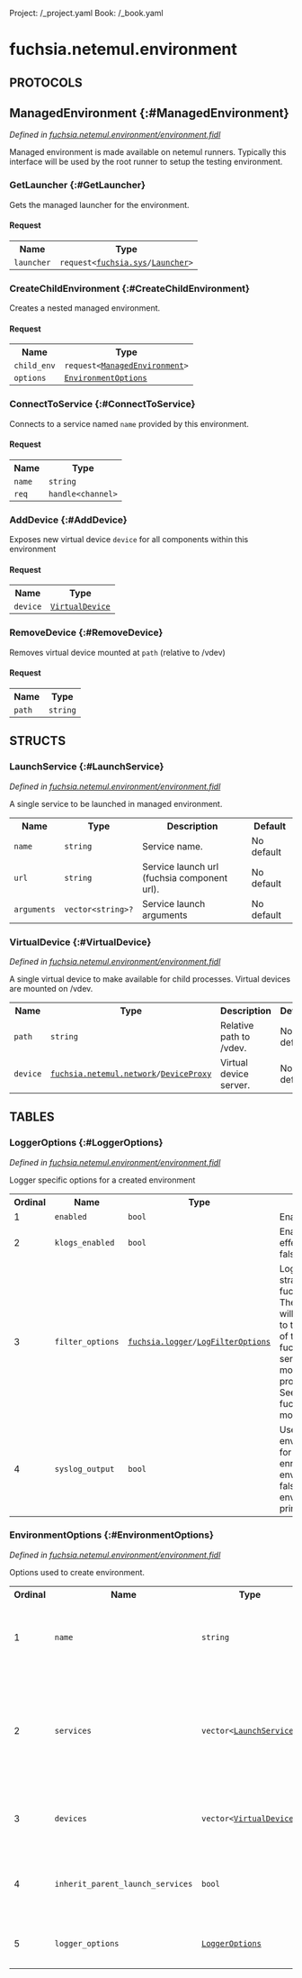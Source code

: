 Project: /_project.yaml
Book: /_book.yaml

# fuchsia.netemul.environment


## **PROTOCOLS**

## ManagedEnvironment {:#ManagedEnvironment}
*Defined in [fuchsia.netemul.environment/environment.fidl](https://fuchsia.googlesource.com/fuchsia/+/master/src/connectivity/network/testing/netemul/lib/fidl/environment.fidl#72)*

 Managed environment is made available on netemul runners.
 Typically this interface will be used by the root runner
 to setup the testing environment.

### GetLauncher {:#GetLauncher}

 Gets the managed launcher for the environment.

#### Request
<table>
    <tr><th>Name</th><th>Type</th></tr>
    <tr>
            <td><code>launcher</code></td>
            <td>
                <code>request&lt;<a class='link' href='../fuchsia.sys/index.html'>fuchsia.sys</a>/<a class='link' href='../fuchsia.sys/index.html#Launcher'>Launcher</a>&gt;</code>
            </td>
        </tr></table>



### CreateChildEnvironment {:#CreateChildEnvironment}

 Creates a nested managed environment.

#### Request
<table>
    <tr><th>Name</th><th>Type</th></tr>
    <tr>
            <td><code>child_env</code></td>
            <td>
                <code>request&lt;<a class='link' href='../fuchsia.netemul.environment/index.html#ManagedEnvironment'>ManagedEnvironment</a>&gt;</code>
            </td>
        </tr><tr>
            <td><code>options</code></td>
            <td>
                <code><a class='link' href='../fuchsia.netemul.environment/index.html#EnvironmentOptions'>EnvironmentOptions</a></code>
            </td>
        </tr></table>



### ConnectToService {:#ConnectToService}

 Connects to a service named `name` provided by this environment.

#### Request
<table>
    <tr><th>Name</th><th>Type</th></tr>
    <tr>
            <td><code>name</code></td>
            <td>
                <code>string</code>
            </td>
        </tr><tr>
            <td><code>req</code></td>
            <td>
                <code>handle&lt;channel&gt;</code>
            </td>
        </tr></table>



### AddDevice {:#AddDevice}

 Exposes new virtual device `device` for all components within this environment

#### Request
<table>
    <tr><th>Name</th><th>Type</th></tr>
    <tr>
            <td><code>device</code></td>
            <td>
                <code><a class='link' href='../fuchsia.netemul.environment/index.html#VirtualDevice'>VirtualDevice</a></code>
            </td>
        </tr></table>



### RemoveDevice {:#RemoveDevice}

 Removes virtual device mounted at `path` (relative to /vdev)

#### Request
<table>
    <tr><th>Name</th><th>Type</th></tr>
    <tr>
            <td><code>path</code></td>
            <td>
                <code>string</code>
            </td>
        </tr></table>





## **STRUCTS**

### LaunchService {:#LaunchService}
*Defined in [fuchsia.netemul.environment/environment.fidl](https://fuchsia.googlesource.com/fuchsia/+/master/src/connectivity/network/testing/netemul/lib/fidl/environment.fidl#11)*



 A single service to be launched in managed environment.


<table>
    <tr><th>Name</th><th>Type</th><th>Description</th><th>Default</th></tr><tr>
            <td><code>name</code></td>
            <td>
                <code>string</code>
            </td>
            <td> Service name.
</td>
            <td>No default</td>
        </tr><tr>
            <td><code>url</code></td>
            <td>
                <code>string</code>
            </td>
            <td> Service launch url (fuchsia component url).
</td>
            <td>No default</td>
        </tr><tr>
            <td><code>arguments</code></td>
            <td>
                <code>vector&lt;string&gt;?</code>
            </td>
            <td> Service launch arguments
</td>
            <td>No default</td>
        </tr>
</table>

### VirtualDevice {:#VirtualDevice}
*Defined in [fuchsia.netemul.environment/environment.fidl](https://fuchsia.googlesource.com/fuchsia/+/master/src/connectivity/network/testing/netemul/lib/fidl/environment.fidl#22)*



 A single virtual device to make available for child processes.
 Virtual devices are mounted on /vdev.


<table>
    <tr><th>Name</th><th>Type</th><th>Description</th><th>Default</th></tr><tr>
            <td><code>path</code></td>
            <td>
                <code>string</code>
            </td>
            <td> Relative path to /vdev.
</td>
            <td>No default</td>
        </tr><tr>
            <td><code>device</code></td>
            <td>
                <code><a class='link' href='../fuchsia.netemul.network/index.html'>fuchsia.netemul.network</a>/<a class='link' href='../fuchsia.netemul.network/index.html#DeviceProxy'>DeviceProxy</a></code>
            </td>
            <td> Virtual device server.
</td>
            <td>No default</td>
        </tr>
</table>





## **TABLES**

### LoggerOptions {:#LoggerOptions}


*Defined in [fuchsia.netemul.environment/environment.fidl](https://fuchsia.googlesource.com/fuchsia/+/master/src/connectivity/network/testing/netemul/lib/fidl/environment.fidl#30)*

 Logger specific options for a created environment


<table>
    <tr><th>Ordinal</th><th>Name</th><th>Type</th><th>Description</th></tr>
    <tr>
            <td>1</td>
            <td><code>enabled</code></td>
            <td>
                <code>bool</code>
            </td>
            <td> Enable printing logs.
</td>
        </tr><tr>
            <td>2</td>
            <td><code>klogs_enabled</code></td>
            <td>
                <code>bool</code>
            </td>
            <td> Enable kernel logs (no effect if `enabled` is false).
</td>
        </tr><tr>
            <td>3</td>
            <td><code>filter_options</code></td>
            <td>
                <code><a class='link' href='../fuchsia.logger/index.html'>fuchsia.logger</a>/<a class='link' href='../fuchsia.logger/index.html#LogFilterOptions'>LogFilterOptions</a></code>
            </td>
            <td> LogFilter Options straight from fuchsia.logger.LogFilter.
 The LogFilterOptions will be passed directly to the `Listen`
 function of the fuchsia.logger.Log service without any
 modification. If none provided, assume null. See `Listen` of
 fuchsia.logger.Log for more information.
</td>
        </tr><tr>
            <td>4</td>
            <td><code>syslog_output</code></td>
            <td>
                <code>bool</code>
            </td>
            <td> Use the parent environment's syslog for output, only enriching
 tags with environment names. If false or not provided,
 environment logs are printed to stdout.
</td>
        </tr></table>

### EnvironmentOptions {:#EnvironmentOptions}


*Defined in [fuchsia.netemul.environment/environment.fidl](https://fuchsia.googlesource.com/fuchsia/+/master/src/connectivity/network/testing/netemul/lib/fidl/environment.fidl#48)*

 Options used to create environment.


<table>
    <tr><th>Ordinal</th><th>Name</th><th>Type</th><th>Description</th></tr>
    <tr>
            <td>1</td>
            <td><code>name</code></td>
            <td>
                <code>string</code>
            </td>
            <td> Environment name, for debugging purposes.
 If none provided, a random name will be generated.
</td>
        </tr><tr>
            <td>2</td>
            <td><code>services</code></td>
            <td>
                <code>vector&lt;<a class='link' href='../fuchsia.netemul.environment/index.html#LaunchService'>LaunchService</a>&gt;</code>
            </td>
            <td> Services to register on environment.
 If none provided, no additional services will be registered.
 However, a ManagedEnvironment may still register some default
 services.
</td>
        </tr><tr>
            <td>3</td>
            <td><code>devices</code></td>
            <td>
                <code>vector&lt;<a class='link' href='../fuchsia.netemul.environment/index.html#VirtualDevice'>VirtualDevice</a>&gt;</code>
            </td>
            <td> Devices to make available.
 If none provided, no devices will be made available.
</td>
        </tr><tr>
            <td>4</td>
            <td><code>inherit_parent_launch_services</code></td>
            <td>
                <code>bool</code>
            </td>
            <td> Whether to inherit service launch options from parent environment.
 If none provided, assume false.
</td>
        </tr><tr>
            <td>5</td>
            <td><code>logger_options</code></td>
            <td>
                <code><a class='link' href='../fuchsia.netemul.environment/index.html#LoggerOptions'>LoggerOptions</a></code>
            </td>
            <td> Logger Options.
 If none provided, log printing is disabled by default.
</td>
        </tr></table>









